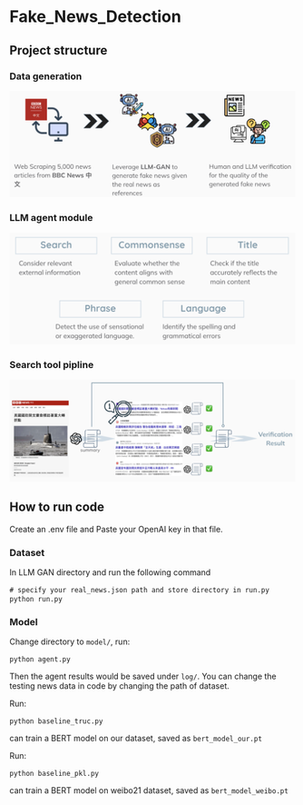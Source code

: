 # Fake_News_Detection

## Project structure
### Data generation
![Model Comparison](img/data_pipeline.png)
### LLM agent module
![Model Comparison](img/agent_module.png)
### Search tool pipline
![Model Comparison](img/search_pipeline.png)

## How to run code
Create an .env file and Paste your OpenAI key in that file.
### Dataset
In LLM GAN directory and run the following command

```
# specify your real_news.json path and store directory in run.py
python run.py
```
### Model
Change directory to `model/`, run:
```
python agent.py
```
Then the agent results would be saved under `log/`. You can change the testing news data in code by changing the path of dataset.

Run:
```
python baseline_truc.py
```
can train a BERT model on our dataset, saved as `bert_model_our.pt`

Run:
```
python baseline_pkl.py
```
can train a BERT model on weibo21 dataset, saved as `bert_model_weibo.pt`

